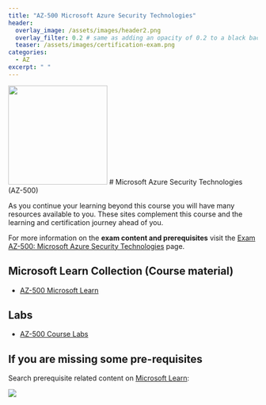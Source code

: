 ```yaml
---
title: "AZ-500 Microsoft Azure Security Technologies"
header:
  overlay_image: /assets/images/header2.png
  overlay_filter: 0.2 # same as adding an opacity of 0.2 to a black background
  teaser: /assets/images/certification-exam.png
categories:
  - AZ
excerpt: " "
---
```


<img src="../../assets/images/certification-exam.png" width="200" height="200">
# Microsoft Azure Security Technologies (AZ-500) 

As you continue your learning beyond this course you will have many resources available to you. These sites complement this course and the learning and certification journey ahead of you.

For more information on the **exam content and prerequisites** visit the [Exam AZ-500: Microsoft Azure Security Technologies](https://learn.microsoft.com/en-us/certifications/exams/az-500) page.

## Microsoft Learn Collection (Course material)
- [AZ-500 Microsoft Learn](https://aka.ms/courseAZ-500)

## Labs
- [AZ-500 Course Labs](https://aka.ms/az500labs)

## If you are missing some pre-requisites
Search prerequisite related content on [Microsoft Learn](https://learn.microsoft.com/en-us/training/browse/):

<img src="../../assets/images/learn-search.png">